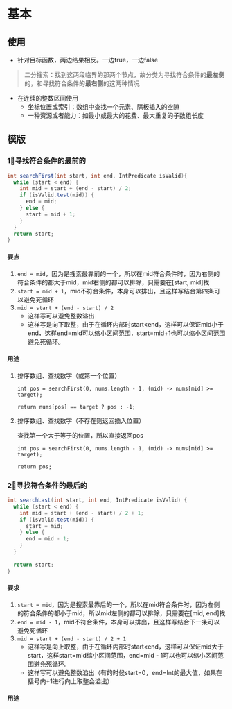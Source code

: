 # 基本



## 使用

* 针对目标函数，两边结果相反。一边true，一边false

> 二分搜索：找到这两段临界的那两个节点，故分类为寻找符合条件的**最左侧**的，和寻找符合条件的**最右侧**的这两种情况



* 在连续的整数区间使用
  - 坐标位置或索引：数组中查找一个元素、隔板插入的空隙
  - 一种资源或者能力：如最小或最大的花费、最大重复的子数组长度



## 模版



### 1⃣️寻找符合条件的最前的     

```java
int searchFirst(int start, int end, IntPredicate isValid){
  while (start < end) {
    int mid = start + (end - start) / 2;
    if (isValid.test(mid)) {
      end = mid;
    } else {
      start = mid + 1;
    }
  }
  return start;
}
```

#### 要点

1. `end = mid`，因为是搜索最靠前的一个，所以在mid符合条件时，因为右侧的符合条件的都大于mid，mid右侧的都可以排除，只需要在[start, mid]找
2. `start = mid + 1`，mid不符合条件，本身可以排出，且这样写结合第四条可以避免死循环
3. `mid = start + (end - start) / 2`
   - 这样写可以避免整数溢出
   - 这样写是向下取整，由于在循环内部时start<end，这样可以保证mid小于end，这样end=mid可以缩小区间范围，start=mid+1也可以缩小区间范围避免死循环。



#### 用途

1. 排序数组、查找数字（或第一个位置）

   `int pos = searchFirst(0, nums.length - 1, (mid) -> nums[mid] >= target);`

   `return nums[pos] == target ? pos : -1;`



2. 排序数组、查找数字（不存在则返回插入位置）

   查找第一个大于等于的位置，所以直接返回pos

   `int pos = searchFirst(0, nums.length - 1, (mid) -> nums[mid] >= target);`

   `return pos;`





### 2⃣️寻找符合条件的最后的

```java
int searchLast(int start, int end, IntPredicate isValid) {
  while (start < end) {
    int mid = start + (end - start) / 2 + 1;
    if (isValid.test(mid)) {
      start = mid;
    } else {
      end = mid - 1;
    }
  }
  
  return start;
}
```



#### 要求

1. `start = mid`，因为是搜索最靠后的一个，所以在mid符合条件时，因为左侧的符合条件的都小于mid，所以mid左侧的都可以排除，只需要在[mid, end]找
2. `end = mid - 1`，mid不符合条件，本身可以排出，且这样写结合下一条可以避免死循环
3. `mid = start + (end - start) / 2 + 1`
   * 这样写是向上取整，由于在循环内部时start<end，这样可以保证mid大于start，这样start=mid缩小区间范围，end=mid - 1可以也可以缩小区间范围避免死循环。
   * 这样写可以避免整数溢出（有的时候start=0，end=Int的最大值，如果在括号内+1进行向上取整会溢出）

#### 用途